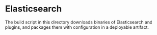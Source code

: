 # Elasticsearch

The build script in this directory downloads binaries of Elasticsearch and plugins, and packages them with configuration
in a deployable artifact.
